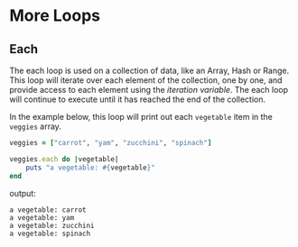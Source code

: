 # More Loops

## Each
The each loop is used on a collection of data, like an Array, Hash or Range. This loop will iterate over each element of the collection, one by one, and provide access to each element using the _iteration variable_. The each loop will continue to execute until it has reached the end of the collection.

In the example below, this loop will print out each `vegetable` item in the `veggies` array.
```ruby
veggies = ["carrot", "yam", "zucchini", "spinach"]

veggies.each do |vegetable|
	puts "a vegetable: #{vegetable}"
end
```
output:
```
a vegetable: carrot
a vegetable: yam
a vegetable: zucchini
a vegetable: spinach
```
